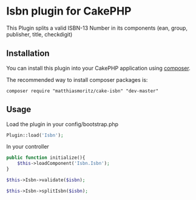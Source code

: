 # Isbn plugin for CakePHP
This Plugin splits a valid ISBN-13 Number in its components (ean, group, publisher, title, checkdigit)

## Installation

You can install this plugin into your CakePHP application using [composer](http://getcomposer.org).

The recommended way to install composer packages is:

```
composer require "matthiasmoritz/cake-isbn" "dev-master"
```

## Usage

Load the plugin in your config/bootstrap.php

```php
Plugin::load('Isbn');
```

In your controller
```php
public function initialize(){
    $this->loadComponent('Isbn.Isbn');
}

$this->Isbn->validate($isbn);

$this->Isbn->splitIsbn($isbn);
```
